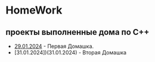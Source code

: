 # HomeWork
## проекты выполненные дома по C++
- [29.01.2024](29.01.2024) - Первая Домашка.
- [31.01.2024])(31.01.2024) - Вторая Домашка
